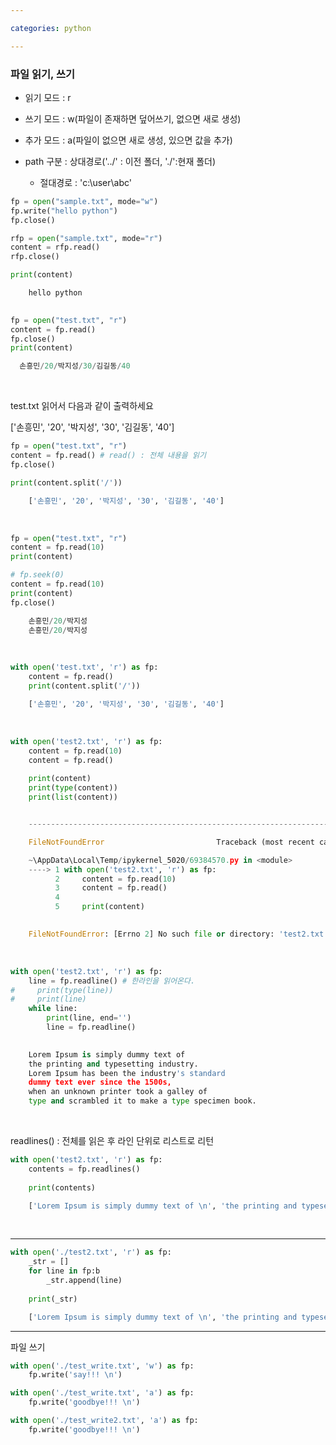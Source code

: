 ```yaml
---

categories: python

---
```



### 파일 읽기, 쓰기
- 읽기 모드 : r
- 쓰기 모드 : w(파일이 존재하면 덮어쓰기, 없으면 새로 생성)
- 추가 모드 : a(파일이 없으면 새로 생성, 있으면 값을 추가)

- path 구분 : 상대경로('../' : 이전 폴더, './':현재 폴더)
  - 절대경로 : 'c:\user\abc'      


```python
fp = open("sample.txt", mode="w")
fp.write("hello python")
fp.close()
```


```python
rfp = open("sample.txt", mode="r")
content = rfp.read()
rfp.close()

print(content)
```
```python
    hello python
    
```

```python
fp = open("test.txt", "r")
content = fp.read()
fp.close()
print(content)
```
```python
  손흥민/20/박지성/30/김길동/40
```
&nbsp; 

test.txt 읽어서 다음과 같이 출력하세요

['손흥민', '20', '박지성', '30', '김길동', '40']

```python
fp = open("test.txt", "r")
content = fp.read() # read() : 전체 내용을 읽기
fp.close()

print(content.split('/'))

```
```python
    ['손흥민', '20', '박지성', '30', '김길동', '40']
```
&nbsp; 



```python
fp = open("test.txt", "r")
content = fp.read(10)
print(content)

# fp.seek(0)
content = fp.read(10)
print(content)
fp.close()
```
```python
    손흥민/20/박지성
    손흥민/20/박지성
```
&nbsp; 


```python
with open('test.txt', 'r') as fp:
    content = fp.read()
    print(content.split('/'))
```
```python
    ['손흥민', '20', '박지성', '30', '김길동', '40']
```  
&nbsp; 


```python
with open('test2.txt', 'r') as fp:
    content = fp.read(10)
    content = fp.read()
    
    print(content)
    print(type(content))
    print(list(content))
```
```python

    ---------------------------------------------------------------------------

    FileNotFoundError                         Traceback (most recent call last)

    ~\AppData\Local\Temp/ipykernel_5020/69384570.py in <module>
    ----> 1 with open('test2.txt', 'r') as fp:
          2     content = fp.read(10)
          3     content = fp.read()
          4 
          5     print(content)
    

    FileNotFoundError: [Errno 2] No such file or directory: 'test2.txt'
```
&nbsp; 


```python
with open('test2.txt', 'r') as fp:
    line = fp.readline() # 한라인을 읽어온다.
#     print(type(line))
#     print(line)
    while line:
        print(line, end='')
        line = fp.readline()
        
```
```python
    Lorem Ipsum is simply dummy text of 
    the printing and typesetting industry.
    Lorem Ipsum has been the industry's standard
    dummy text ever since the 1500s, 
    when an unknown printer took a galley of
    type and scrambled it to make a type specimen book.
```

&nbsp; 

readlines() : 전체를 읽은 후 라인 단위로 리스트로 리턴
```python
with open('test2.txt', 'r') as fp:
    contents = fp.readlines()
    
    print(contents)
```
```python
    ['Lorem Ipsum is simply dummy text of \n', 'the printing and typesetting industry.\n', "Lorem Ipsum has been the industry's standard\n", 'dummy text ever since the 1500s, \n', 'when an unknown printer took a galley of\n', 'type and scrambled it to make a type specimen book.']
```
&nbsp;

---

```python
with open('./test2.txt', 'r') as fp:
    _str = []
    for line in fp:b
        _str.append(line)
    
    print(_str)
```
```python
    ['Lorem Ipsum is simply dummy text of \n', 'the printing and typesetting industry.\n', "Lorem Ipsum has been the industry's standard\n", 'dummy text ever since the 1500s, \n', 'when an unknown printer took a galley of\n', 'type and scrambled it to make a type specimen book.']
```

---
파일 쓰기

```python
with open('./test_write.txt', 'w') as fp:
    fp.write('say!!! \n')
```


```python
with open('./test_write.txt', 'a') as fp:
    fp.write('goodbye!!! \n')
```


```python
with open('./test_write2.txt', 'a') as fp:
    fp.write('goodbye!!! \n')
```
